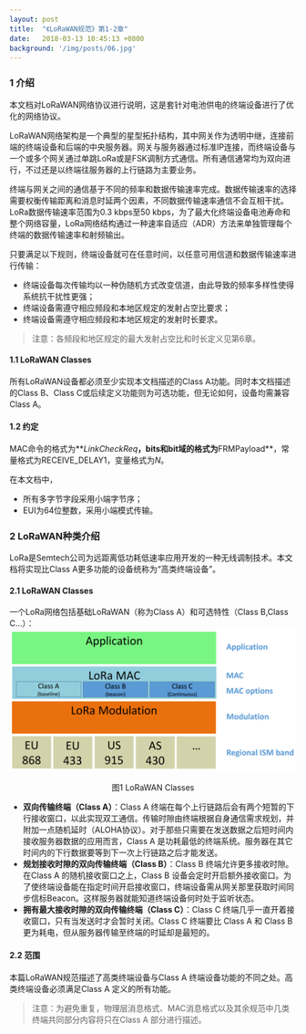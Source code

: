 ```yaml
---
layout: post
title:  "《LoRaWAN规范》第1-2章"
date:   2018-03-13 10:45:13 +0800
background: '/img/posts/06.jpg'
---
```


### 1 介绍
本文档对LoRaWAN网络协议进行说明，这是套针对电池供电的终端设备进行了优化的网络协议。

LoRaWAN网络架构是一个典型的星型拓扑结构，其中网关作为透明中继，连接前端的终端设备和后端的中央服务器。网关与服务器通过标准IP连接，而终端设备与一个或多个网关通过单跳LoRa或是FSK调制方式通信。所有通信通常均为双向进行，不过还是以终端往服务器的上行链路为主要业务。

终端与网关之间的通信基于不同的频率和数据传输速率完成。数据传输速率的选择需要权衡传输距离和消息时延两个因素，不同数据传输速率通信不会互相干扰。LoRa数据传输速率范围为0.3 kbps至50 kbps，为了最大化终端设备电池寿命和整个网络容量，LoRa网络结构通过一种速率自适应（ADR）方法来单独管理每个终端的数据传输速率和射频输出。

只要满足以下规则，终端设备就可在任意时间，以任意可用信道和数据传输速率进行传输：
- 终端设备每次传输均以一种伪随机方式改变信道，由此导致的频率多样性使得系统抗干扰性更强；
- 终端设备需遵守相应频段和本地区规定的发射占空比要求；
- 终端设备需遵守相应频段和本地区规定的发射时长要求。

> 注意：各频段和地区规定的最大发射占空比和时长定义见第6章。


#### 1.1 LoRaWAN Classes
所有LoRaWAN设备都必须至少实现本文档描述的Class A功能。同时本文档描述的Class B、Class C或后续定义功能则为可选功能，但无论如何，设备均需兼容Class A。

#### 1.2 约定
MAC命令的格式为**_LinkCheckReq_**，bits和bit域的格式为**FRMPayload**，常量格式为RECEIVE_DELAY1，变量格式为*N*。

在本文档中，
- 所有多字节字段采用小端字节序；
- EUI为64位整数，采用小端模式传输。

### 2 LoRaWAN种类介绍
LoRa是Semtech公司为远距离低功耗低速率应用开发的一种无线调制技术。本文档将实现比Class A更多功能的设备统称为“高类终端设备”。

#### 2.1 LoRaWAN Classes
一个LoRa网络包括基础LoRaWAN（称为Class A）和可选特性（Class B,Class C...）：
<img src="https://raw.githubusercontent.com/qigeloveit/LoRaWAN_Specification_Learning/master/image/lorawan_classes.png" width="900" alt="lorawan classes"/>
<center>图1 LoRaWAN Classes</center>

- **双向传输终端（Class A）**：Class A 终端在每个上行链路后会有两个短暂的下行接收窗口，以此实现双工通信。传输时隙由终端根据自身通信需求规划，并附加一点随机延时（ALOHA协议）。对于那些只需要在发送数据之后短时间内接收服务器数据的应用而言，Class A 是功耗最低的终端系统。服务器在其它时间内的下行数据要等到下一次上行链路之后才能发送。
- **规划接收时隙的双向传输终端（Class B）**：Class B 终端允许更多接收时隙。在Class A 的随机接收窗口之上，Class B 设备会定时开启额外接收窗口。为了使终端设备能在指定时间开启接收窗口，终端设备需从网关那里获取时间同步信标Beacon。这样服务器就能知道终端设备何时处于监听状态。
- **拥有最大接收时隙的双向传输终端（Class C）**：Class C 终端几乎一直开着接收窗口，只有当发送时才会暂时关闭。Class C 终端要比 Class A 和 Class B
更为耗电，但从服务器传输至终端的时延却是最短的。

#### 2.2 范围
本篇LoRaWAN规范描述了高类终端设备与Class A 终端设备功能的不同之处。高类终端设备必须满足Class A 定义的所有功能。

>  注意：为避免重复，物理层消息格式、MAC消息格式以及其余规范中几类终端共同部分内容将只在Class A 部分进行描述。


